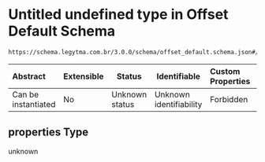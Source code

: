 # Untitled undefined type in Offset Default Schema

```txt
https://schema.legytma.com.br/3.0.0/schema/offset_default.schema.json#/properties
```




| Abstract            | Extensible | Status         | Identifiable            | Custom Properties | Additional Properties | Access Restrictions | Defined In                                                                                  |
| :------------------ | ---------- | -------------- | ----------------------- | :---------------- | --------------------- | ------------------- | ------------------------------------------------------------------------------------------- |
| Can be instantiated | No         | Unknown status | Unknown identifiability | Forbidden         | Allowed               | none                | [offset_default.schema.json\*](../schema/offset_default.schema.json) |

## properties Type

unknown
